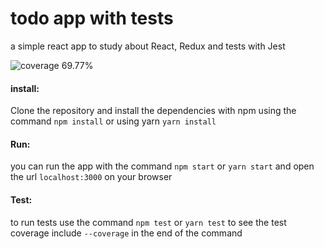 # todo app with tests

a simple react app to study about React, Redux and tests with Jest

![coverage 69.77%](https://img.shields.io/badge/Coverage-69.77%25-yellow.svg)

#### install: 
Clone the repository and install the dependencies with npm using the command `npm install` or using yarn `yarn install`

#### Run: 
you can run the app with the command `npm start` or `yarn start` and open the url `localhost:3000` on your browser

#### Test:
to run tests use the command `npm test` or `yarn test` to see the test coverage include `--coverage` in the end of the command
